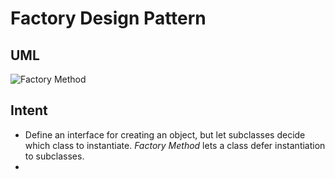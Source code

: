 # Factory Design Pattern

## UML

![Factory Method](/UML/factory_method.png)

## Intent

- Define an interface for creating an object, but let subclasses decide which class to instantiate. *Factory Method* lets a class defer instantiation to subclasses.
- 

